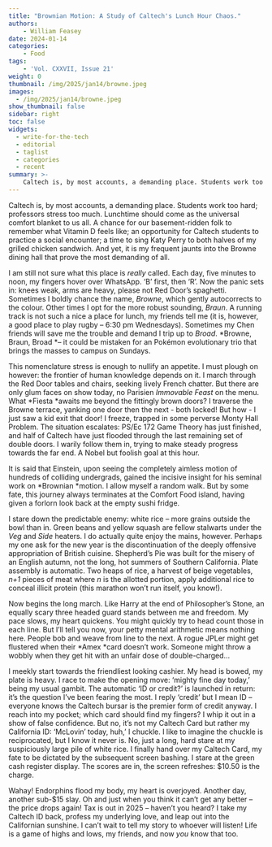 ```yaml
---
title: "Brownian Motion: A Study of Caltech's Lunch Hour Chaos."
authors: 
    - William Feasey
date: 2024-01-14
categories:
    - Food
tags:
    - 'Vol. CXXVII, Issue 21'
weight: 0
thumbnail: /img/2025/jan14/browne.jpeg
images:
  - /img/2025/jan14/browne.jpeg
show_thumbnail: false
sidebar: right
toc: false
widgets:
  - write-for-the-tech
  - editorial
  - taglist
  - categories
  - recent
summary: >-
    Caltech is, by most accounts, a demanding place. Students work too hard; professors stress too much. Lunchtime should come as the universal comfort blanket to us all. A chance for our basement-ridden folk to remember what Vitamin D feels like; an opportunity for Caltech students to practice a social encounter; a time to sing Katy Perry to both halves of my grilled chicken sandwich. And yet, it is my frequent jaunts into the Browne dining hall that prove the most demanding of all.
---
```


Caltech is, by most accounts, a demanding place. Students work too hard; professors stress too much. Lunchtime should come as the universal comfort blanket to us all. A chance for our basement-ridden folk to remember what Vitamin D feels like; an opportunity for Caltech students to practice a social encounter; a time to sing Katy Perry to both halves of my grilled chicken sandwich. And yet, it is my frequent jaunts into the Browne dining hall that prove the most demanding of all.


I am still not sure what this place is *really* called. Each day, five minutes to noon, my fingers hover over WhatsApp. ‘B’ first, then ‘R’. Now the panic sets in: knees weak, arms are heavy, please not Red Door’s spaghetti. Sometimes I boldly chance the name, *Browne*, which gently autocorrects to the colour. Other times I opt for the more robust sounding, *Braun*. A running track is not such a nice a place for lunch, my friends tell me (it is, however, a good place to play rugby – 6:30 pm Wednesdays). Sometimes my Chen friends will save me the trouble and demand I trip up to *Broad*. *Browne, Braun, Broad *– it could be mistaken for an Pokémon evolutionary trio that brings the masses to campus on Sundays.


This nomenclature stress is enough to nullify an appetite. I must plough on however: the frontier of human knowledge depends on it. I march through the Red Door tables and chairs, seeking lively French chatter. But there are only glum faces on show today, no Parisien *Immovable Feast* on the menu. What *Fiesta *awaits me beyond the fittingly brown doors? I traverse the Browne terrace, yanking one door then the next - both locked! But how - I just saw a kid exit that door! I freeze, trapped in some perverse Monty Hall Problem. The situation escalates: PS/Ec 172 Game Theory has just finished, and half of Caltech have just flooded through the last remaining set of double doors. I warily follow them in, trying to make steady progress towards the far end. A Nobel but foolish goal at this hour.


It is said that Einstein, upon seeing the completely aimless motion of hundreds of colliding undergrads, gained the incisive insight for his seminal work on *Brownian *motion. I allow myself a random walk. But by some fate, this journey always terminates at the Comfort Food island, having given a forlorn look back at the empty sushi fridge.


I stare down the predictable enemy: white rice – more grains outside the bowl than in. Green beans and yellow squash are fellow stalwarts under the *Veg* and *Side* heaters. I do actually quite enjoy the mains, however. Perhaps my one ask for the new year is the discontinuation of the deeply offensive appropriation of British cuisine. Shepherd’s Pie was built for the misery of an English autumn, not the long, hot summers of Southern California. Plate assembly is automatic. Two heaps of rice, a harvest of beige vegetables, *n+1* pieces of meat where *n* is the allotted portion, apply additional rice to conceal illicit protein (this marathon won’t run itself, you know!).


Now begins the long march. Like Harry at the end of Philosopher’s Stone, an equally scary three headed guard stands between me and freedom. My pace slows, my heart quickens. You might quickly try to head count those in each line. But I’ll tell you now, your petty mental arithmetic means nothing here. People bob and weave from line to the next. A rogue JPLer might get flustered when their *Amex *card doesn’t work. Someone might throw a wobbly when they get hit with an unfair dose of double-charged…


I meekly start towards the friendliest looking cashier. My head is bowed, my plate is heavy. I race to make the opening move: ‘mighty fine day today,’ being my usual gambit. The automatic ‘ID or credit?’ is launched in return: it’s the question I’ve been fearing the most. I reply ‘credit’ but I mean ID – everyone knows the Caltech bursar is the premier form of credit anyway. I reach into my pocket; which card should find my fingers? I whip it out in a show of false confidence. But no, it’s not my Caltech Card but rather my California ID: ‘McLovin’ today, huh,’ I chuckle. I like to imagine the chuckle is reciprocated, but I know it never is. No, just a long, hard stare at my suspiciously large pile of white rice. I finally hand over my Caltech Card, my fate to be dictated by the subsequent screen bashing. I stare at the green cash register display. The scores are in, the screen refreshes: $10.50 is the charge.


Wahay! Endorphins flood my body, my heart is overjoyed. Another day, another sub-$15 slay. Oh and just when you think it can’t get any better – the price drops again! Tax is out in 2025 – haven’t you heard? I take my Caltech ID back, profess my underlying love, and leap out into the Californian sunshine. I can’t wait to tell my story to whoever will listen! Life is a game of highs and lows, my friends, and now *you* know that too.

